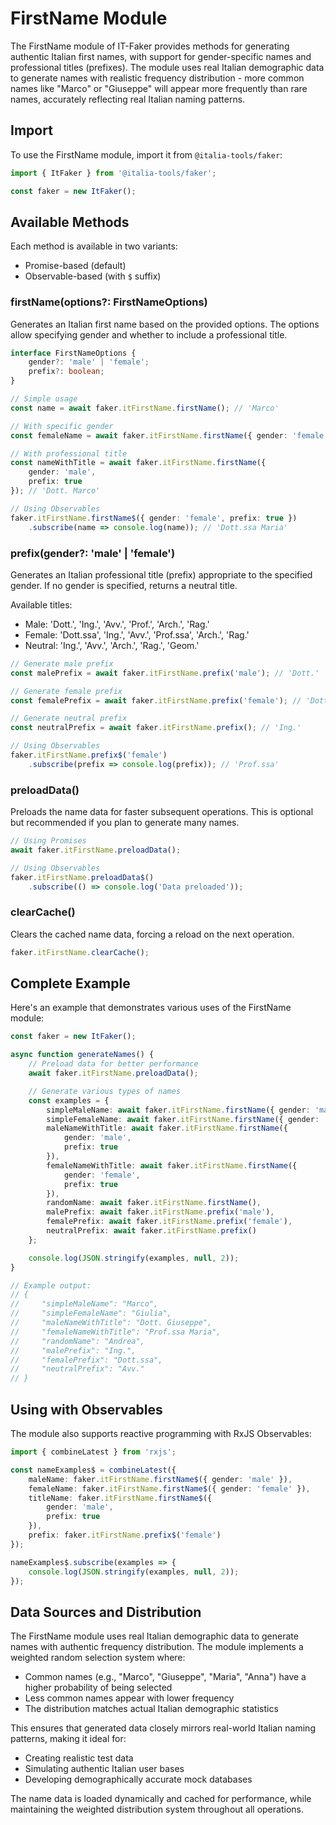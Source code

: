 # FirstName Module

The FirstName module of IT-Faker provides methods for generating authentic Italian first names, with support for gender-specific names and professional titles (prefixes). The module uses real Italian demographic data to generate names with realistic frequency distribution - more common names like "Marco" or "Giuseppe" will appear more frequently than rare names, accurately reflecting real Italian naming patterns.

## Import

To use the FirstName module, import it from `@italia-tools/faker`:

```typescript
import { ItFaker } from '@italia-tools/faker';

const faker = new ItFaker();
```

## Available Methods

Each method is available in two variants:
- Promise-based (default)
- Observable-based (with `$` suffix)

### firstName(options?: FirstNameOptions)

Generates an Italian first name based on the provided options. The options allow specifying gender and whether to include a professional title.

```typescript
interface FirstNameOptions {
    gender?: 'male' | 'female';
    prefix?: boolean;
}

// Simple usage
const name = await faker.itFirstName.firstName(); // 'Marco'

// With specific gender
const femaleName = await faker.itFirstName.firstName({ gender: 'female' }); // 'Giulia'

// With professional title
const nameWithTitle = await faker.itFirstName.firstName({ 
    gender: 'male',
    prefix: true 
}); // 'Dott. Marco'

// Using Observables
faker.itFirstName.firstName$({ gender: 'female', prefix: true })
    .subscribe(name => console.log(name)); // 'Dott.ssa Maria'
```

### prefix(gender?: 'male' | 'female')

Generates an Italian professional title (prefix) appropriate to the specified gender. If no gender is specified, returns a neutral title.

Available titles:
- Male: 'Dott.', 'Ing.', 'Avv.', 'Prof.', 'Arch.', 'Rag.'
- Female: 'Dott.ssa', 'Ing.', 'Avv.', 'Prof.ssa', 'Arch.', 'Rag.'
- Neutral: 'Ing.', 'Avv.', 'Arch.', 'Rag.', 'Geom.'

```typescript
// Generate male prefix
const malePrefix = await faker.itFirstName.prefix('male'); // 'Dott.'

// Generate female prefix
const femalePrefix = await faker.itFirstName.prefix('female'); // 'Dott.ssa'

// Generate neutral prefix
const neutralPrefix = await faker.itFirstName.prefix(); // 'Ing.'

// Using Observables
faker.itFirstName.prefix$('female')
    .subscribe(prefix => console.log(prefix)); // 'Prof.ssa'
```

### preloadData()

Preloads the name data for faster subsequent operations. This is optional but recommended if you plan to generate many names.

```typescript
// Using Promises
await faker.itFirstName.preloadData();

// Using Observables
faker.itFirstName.preloadData$()
    .subscribe(() => console.log('Data preloaded'));
```

### clearCache()

Clears the cached name data, forcing a reload on the next operation.

```typescript
faker.itFirstName.clearCache();
```

## Complete Example

Here's an example that demonstrates various uses of the FirstName module:

```typescript
const faker = new ItFaker();

async function generateNames() {
    // Preload data for better performance
    await faker.itFirstName.preloadData();

    // Generate various types of names
    const examples = {
        simpleMaleName: await faker.itFirstName.firstName({ gender: 'male' }),
        simpleFemaleName: await faker.itFirstName.firstName({ gender: 'female' }),
        maleNameWithTitle: await faker.itFirstName.firstName({ 
            gender: 'male',
            prefix: true 
        }),
        femaleNameWithTitle: await faker.itFirstName.firstName({ 
            gender: 'female',
            prefix: true 
        }),
        randomName: await faker.itFirstName.firstName(),
        malePrefix: await faker.itFirstName.prefix('male'),
        femalePrefix: await faker.itFirstName.prefix('female'),
        neutralPrefix: await faker.itFirstName.prefix()
    };

    console.log(JSON.stringify(examples, null, 2));
}

// Example output:
// {
//     "simpleMaleName": "Marco",
//     "simpleFemaleName": "Giulia",
//     "maleNameWithTitle": "Dott. Giuseppe",
//     "femaleNameWithTitle": "Prof.ssa Maria",
//     "randomName": "Andrea",
//     "malePrefix": "Ing.",
//     "femalePrefix": "Dott.ssa",
//     "neutralPrefix": "Avv."
// }
```

## Using with Observables

The module also supports reactive programming with RxJS Observables:

```typescript
import { combineLatest } from 'rxjs';

const nameExamples$ = combineLatest({
    maleName: faker.itFirstName.firstName$({ gender: 'male' }),
    femaleName: faker.itFirstName.firstName$({ gender: 'female' }),
    titleName: faker.itFirstName.firstName$({ 
        gender: 'male',
        prefix: true 
    }),
    prefix: faker.itFirstName.prefix$('female')
});

nameExamples$.subscribe(examples => {
    console.log(JSON.stringify(examples, null, 2));
});
```

## Data Sources and Distribution

The FirstName module uses real Italian demographic data to generate names with authentic frequency distribution. The module implements a weighted random selection system where:

- Common names (e.g., "Marco", "Giuseppe", "Maria", "Anna") have a higher probability of being selected
- Less common names appear with lower frequency
- The distribution matches actual Italian demographic statistics

This ensures that generated data closely mirrors real-world Italian naming patterns, making it ideal for:
- Creating realistic test data
- Simulating authentic Italian user bases
- Developing demographically accurate mock databases

The name data is loaded dynamically and cached for performance, while maintaining the weighted distribution system throughout all operations.